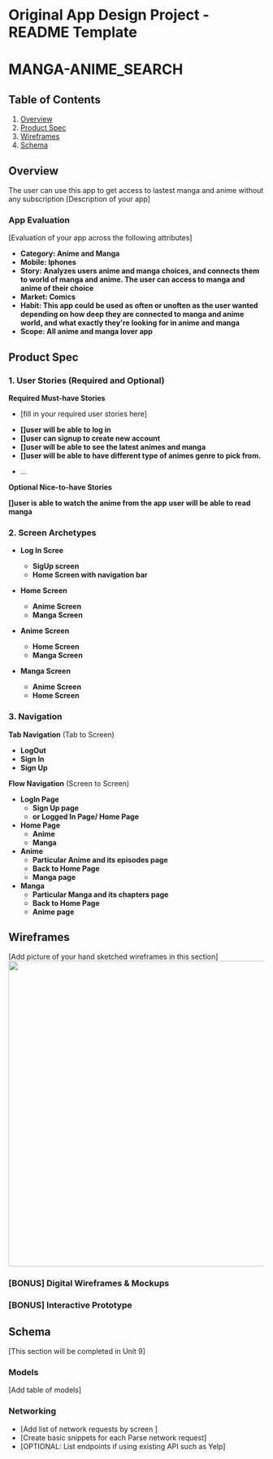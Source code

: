Original App Design Project - README Template
===

# MANGA-ANIME_SEARCH

## Table of Contents
1. [Overview](#Overview)
1. [Product Spec](#Product-Spec)
1. [Wireframes](#Wireframes)
2. [Schema](#Schema)

## Overview
The user can use this app to get access to lastest manga and anime without any subscription
[Description of your app]

### App Evaluation
[Evaluation of your app across the following attributes]
- **Category: Anime and Manga**
- **Mobile: Iphones**
- **Story: Analyzes users anime and manga choices, and connects them to world of manga and anime. The user can access to manga and anime of their choice**
- **Market: Comics**
- **Habit: This app could be used as often or unoften as the user wanted depending on how deep they are connected to manga and anime world, and what exactly they're looking for in anime and manga**
- **Scope: All anime and manga lover app**

## Product Spec

### 1. User Stories (Required and Optional)

**Required Must-have Stories**

* [fill in your required user stories here]
- **[]user will be able to log in**
- **[]user can signup to create new account**
- **[]user will be able to see the latest animes and manga**
- **[]user will be able to have different type of animes genre to pick from.**
* ...

**Optional Nice-to-have Stories**


**[]user is able to watch the anime from the app**
**user will be able to read manga**


### 2. Screen Archetypes

- **Log In Scree**
   - **SigUp screen**
   - **Home Screen with navigation bar**
   
- **Home Screen**
   - **Anime Screen**
   - **Manga Screen**
   
- **Anime Screen**
   - **Home Screen**
   - **Manga Screen**
   
- **Manga Screen**
  - **Anime Screen**
  - **Home Screen**
   

### 3. Navigation

**Tab Navigation** (Tab to Screen)

- **LogOut** 
- **Sign In**
- **Sign Up**

**Flow Navigation** (Screen to Screen)

- **LogIn Page**
   - **Sign Up page**
   - **or Logged In Page/ Home Page**
- **Home Page**
   - **Anime**
   - **Manga**
- **Anime**
   - **Particular Anime and its episodes page**
   - **Back to Home Page**
   - **Manga page**
- **Manga**
   - **Particular Manga and its chapters page**
   - **Back to Home Page**
   - **Anime page**

## Wireframes
[Add picture of your hand sketched wireframes in this section]
<img src="YOUR_WIREFRAME_IMAGE_URL" width=600>

### [BONUS] Digital Wireframes & Mockups

### [BONUS] Interactive Prototype

## Schema 
[This section will be completed in Unit 9]
### Models
[Add table of models]
### Networking
- [Add list of network requests by screen ]
- [Create basic snippets for each Parse network request]
- [OPTIONAL: List endpoints if using existing API such as Yelp]
